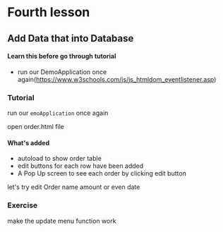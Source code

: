 # Fourth lesson

## Add Data that into Database

#### Learn this before go through tutorial

- run our DemoApplication once again(https://www.w3schools.com/js/js_htmldom_eventlistener.asp)

### Tutorial

run our `emoApplication` once again

open order.html file

#### What's added

- autoload to show order table
- edit buttons for each row have been added
- A Pop Up screen to see each order by clicking edit button

let's try edit Order name amount or even date

### Exercise

make the update menu function work
